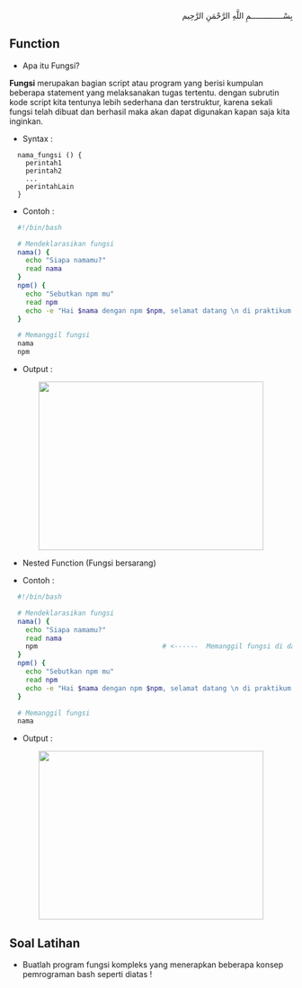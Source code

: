 <p align="right">
بِسْــــــــــــــمِ اللَّهِ الرَّحْمَنِ الرَّحِيم 
</p>

## Function
* Apa itu Fungsi?
<p><b>Fungsi</b> merupakan bagian script atau program yang berisi kumpulan beberapa statement yang melaksanakan tugas tertentu. dengan subrutin kode script kita tentunya lebih sederhana dan terstruktur, karena sekali fungsi telah dibuat dan berhasil maka akan dapat digunakan kapan saja kita inginkan.</p>

* Syntax :

```
  nama_fungsi () { 
    perintah1
    perintah2
    ...
    perintahLain
  }
```

* Contoh :

```bash
  #!/bin/bash

  # Mendeklarasikan fungsi
  nama() {
    echo "Siapa namamu?"
    read nama
  }
  npm() {
    echo "Sebutkan npm mu"
    read npm
    echo -e "Hai $nama dengan npm $npm, selamat datang \n di praktikum sistem operasi yang seru ini ya!"  
  }

  # Memanggil fungsi
  nama
  npm
```
* Output :

<p align="center"><img src="https://i.imgur.com/ntXtYCP.jpg" width=400 height=300></p>

* Nested Function (Fungsi bersarang)
  
* Contoh :

```bash
  #!/bin/bash

  # Mendeklarasikan fungsi
  nama() {
    echo "Siapa namamu?"
    read nama
    npm                               # <------  Memanggil fungsi di dalam fungsi (fungsi bersarang)
  }
  npm() {
    echo "Sebutkan npm mu"
    read npm
    echo -e "Hai $nama dengan npm $npm, selamat datang \n di praktikum sistem operasi yang seru ini ya!"  
  }

  # Memanggil fungsi
  nama
```

* Output :

<p align="center"><img src="https://i.imgur.com/B2tIyqN.jpg" width=400 height=300></p>

## Soal Latihan
* Buatlah program fungsi kompleks yang menerapkan beberapa konsep pemrograman bash seperti diatas !
  
